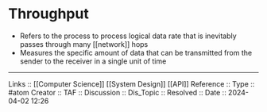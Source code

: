 # Throughput

- Refers to the process to process logical data rate that is inevitably passes through many [[network]] hops
- Measures the specific amount of data that can be transmitted from the sender to the receiver in a single unit of time
---
Links :: [[Computer Science]] [[System Design]] [[API]]
Reference ::
Type :: #atom
Creator ::
TAF ::
Discussion ::
Dis_Topic :: 
Resolved ::
Date :: 2024-04-02 12:26

